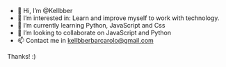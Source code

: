 - 👋 Hi, I’m @Kellbber
- 👀 I’m interested in:
Learn and improve myself to work with technology.
- 🌱 I’m currently learning
Python, JavaScript and Css
- 💞️ I’m looking to collaborate on
JavaScript and Python
- 📫 Contact me in
kellbberbarcarolo@gmail.com


Thanks! :)
<!---
Kellbber/Kellbber is a ✨ special ✨ repository because its `README.md` (this file) appears on your GitHub profile.
You can click the Preview link to take a look at your changes.
--->
